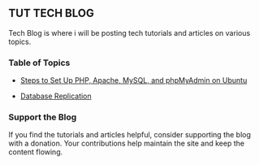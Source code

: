## TUT TECH BLOG

Tech Blog is where i will be posting tech tutorials and articles on various topics.


### Table of Topics

- [Steps to Set Up PHP, Apache, MySQL, and phpMyAdmin on Ubuntu](#Steps-to-Set-Up-PHP-Apache-MySQL-and-phpMyAdmin-on-Ubuntu.md)

- [Database Replication](#Database-Replication.md)


###  Support the Blog

If you find the tutorials and articles helpful, consider supporting the blog with a donation. Your contributions help maintain the site and keep the content flowing.




